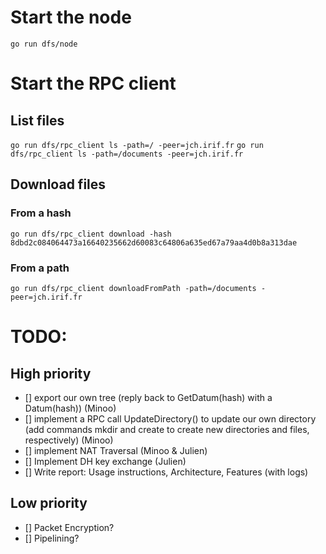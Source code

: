 # Start the node
```go run dfs/node```

# Start the RPC client

## List files
```go run dfs/rpc_client ls -path=/ -peer=jch.irif.fr```
```go run dfs/rpc_client ls -path=/documents -peer=jch.irif.fr```

## Download files
### From a hash
```go run dfs/rpc_client download -hash 8dbd2c084064473a16640235662d60083c64806a635ed67a79aa4d0b8a313dae```
### From a path
```go run dfs/rpc_client downloadFromPath -path=/documents -peer=jch.irif.fr```

# TODO:
## High priority
- [] export our own tree (reply back to GetDatum(hash) with a Datum(hash)) (Minoo)
- [] implement a RPC call UpdateDirectory() to update our own directory (add commands mkdir and create to create new directories and files, respectively) (Minoo)
- [] implement NAT Traversal (Minoo & Julien)
- [] Implement DH key exchange (Julien)
- [] Write report: Usage instructions, Architecture, Features (with logs)
## Low priority
- [] Packet Encryption?
- [] Pipelining?